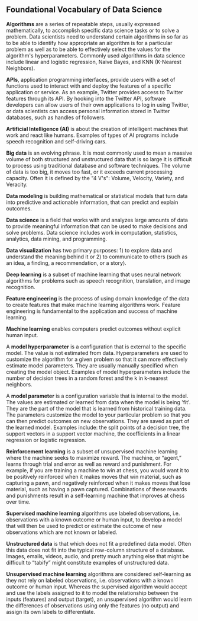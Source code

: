 
## Foundational Vocabulary of Data Science

**Algorithms** are a series of repeatable steps, usually expressed mathematically, to accomplish specific data science tasks or to solve a problem. Data scientists need to understand certain algorithms in so far as to be able to identify how appropriate an algorithm is for a particular problem as well as to be able to effectively select the values for the algorithm's hyperparameters. Commonly used algorithms in data science include linear and logistic regression, Naive Bayes, and KNN (K-Nearest Neighbors).

**APIs**, application programming interfaces, provide users with a set of functions used to interact with and deploy the features of a specific application or service. As an example, Twitter provides access to Twitter features through its API. By hooking into the Twitter API, software developers can allow users of their own applications to log in using Twitter, or data scientists can access personal information stored in Twitter databases, such as handles of followers.

**Artificial Intelligence (AI)** is about the creation of intelligent machines that work and react like humans. Examples of types of AI programs include speech recognition and self-driving cars.

**Big data** is an evolving phrase. It is most commonly used to mean a massive volume of both structured and unstructured data that is so large it is difficult to process using traditional database and software techniques. The volume of data is too big, it moves too fast, or it exceeds current processing capacity. Often it is defined by the "4 V's": Volume, Velocity, Variety, and Veracity.

**Data modeling** is building mathematical or statistical models that turn data into predictive and actionable information, that can predict and explain outcomes. 

**Data science** is a field that works with and analyzes large amounts of data to provide meaningful information that can be used to make decisions and solve problems. Data science includes work in computation, statistics, analytics, data mining, and programming.

**Data visualization** has two primary purposes: 1) to explore data and understand the meaning behind it or 2) to communicate to others (such as an idea, a finding, a recommendation, or a story).

**Deep learning** is a subset of machine learning that uses neural network algorithms for problems such as speech recognition, translation, and image recognition. 

**Feature engineering** is the process of using domain knowledge of the data to create features that make machine learning algorithms work. Feature engineering is fundamental to the application and success of machine learning.

**Machine learning** enables computers predict outcomes without explicit human input.

A **model hyperparameter** is a configuration that is external to the specific model. The value is not estimated from data. Hyperparameters are used to customize the algorithm for a given problem so that it can more effectively estimate model parameters. They are usually manually specified when creating the model object. Examples of model hyperparameters include the number of decision trees in a random forest and the k in k-nearest neighbors.

A **model parameter** is a configuration variable that is internal to the model.  The values are estimated or learned from data when the model is being 'fit'. They are the part of the model that is learned from historical training data. The parameters customize the model to your particular problem so that you can then predict outcomes on new observations. They are saved as part of the learned model. Examples include: the split points of a decision tree, the support vectors in a support vector machine, the coefficients in a linear regression or logistic regression.

**Reinforcement learning** is a subset of unsupervised machine learning where the machine seeks to maximize reward. The machine, or “agent,” learns through trial and error as well as reward and punishment. For example, if you are training a machine to win at chess, you would want it to be positively reinforced when it makes moves that win material, such as capturing a pawn, and negatively reinforced when it makes moves that lose material, such as having a pawn captured. Combinations of these rewards and punishments result in a self-learning machine that improves at chess over time.

**Supervised machine learning** algorithms use labeled observations, i.e. observations with a known outcome or human input, to develop a model that will then be used to predict or estimate the outcome of new observations which are not known or labeled. 

**Unstructured data** is that which does not fit a predefined data model. Often this data does not fit into the typical row-column structure of a database. Images, emails, videos, audio, and pretty much anything else that might be difficult to “tabify” might constitute examples of unstructured data. 
 
**Unsupervised machine learning** algorithms are considered self-learning as they not rely on labeled observations, i.e. observations with a known outcome or human input. Whereas the supervised algorithm would accept and use the labels assigned to it to model the relationship between the inputs (features) and output (target), an unsupervised algorithm would learn the differences of observations using only the features (no output) and assign its own labels to differentiate.
